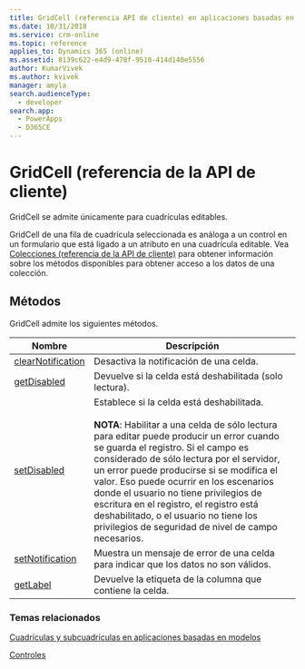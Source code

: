 ```yaml
---
title: GridCell (referencia API de cliente) en aplicaciones basadas en modelos | Microsoft Docs
ms.date: 10/31/2018
ms.service: crm-online
ms.topic: reference
applies_to: Dynamics 365 (online)
ms.assetid: 8139c622-e4d9-478f-9510-414d140e5556
author: KumarVivek
ms.author: kvivek
manager: amyla
search.audienceType:
  - developer
search.app:
  - PowerApps
  - D365CE
---
```

# <a name="gridcell-client-api-reference"></a>GridCell (referencia de la API de cliente)



GridCell se admite únicamente para cuadrículas editables.

GridCell de una fila de cuadrícula seleccionada es análoga a un control en un formulario que está ligado a un atributo en una cuadrícula editable. Vea [Colecciones (referencia de la API de cliente)](../collections.md) para obtener información sobre los métodos disponibles para obtener acceso a los datos de una colección.

## <a name="methods"></a>Métodos

GridCell admite los siguientes métodos.

|Nombre |Descripción |
|--|--|
|[clearNotification](../controls/clearNotification.md)| Desactiva la notificación de una celda.|
|[getDisabled](../controls/getDisabled.md)| Devuelve si la celda está deshabilitada (solo lectura).|
|[setDisabled](../controls/setDisabled.md)| Establece si la celda está deshabilitada.<br/><br/>**NOTA**: Habilitar a una celda de sólo lectura para editar puede producir un error cuando se guarda el registro. Si el campo es considerado de sólo lectura por el servidor, un error puede producirse si se modifica el valor. Eso puede ocurrir en los escenarios donde el usuario no tiene privilegios de escritura en el registro, el registro está deshabilitado, o el usuario no tiene los privilegios de seguridad de nivel de campo necesarios.| 
|[setNotification](../controls/setNotification.md)|Muestra un mensaje de error de una celda para indicar que los datos no son válidos.|
|[getLabel](../controls/getLabel.md)|Devuelve la etiqueta de la columna que contiene la celda.|


### <a name="related-topics"></a>Temas relacionados

[Cuadrículas y subcuadrículas en aplicaciones basadas en modelos](../grids.md)

[Controles](../controls.md)



